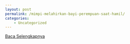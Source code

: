 ```yaml
---
layout: post
permalink: /mimpi-melahirkan-bayi-perempuan-saat-hamil/
categories:
    - Uncategorized
---
```


[Baca Selengkapnya](/03)